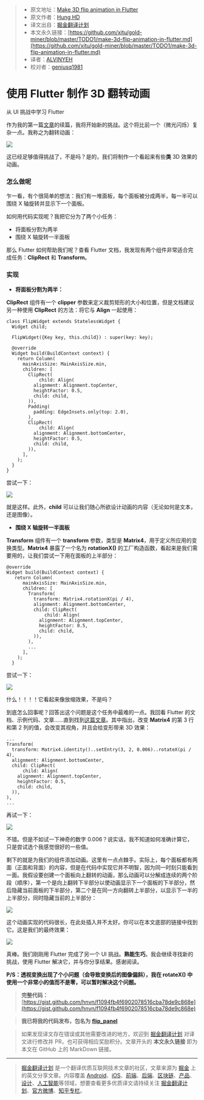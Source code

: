 > * 原文地址：[Make 3D flip animation in Flutter](https://medium.com/flutter-community/make-3d-flip-animation-in-flutter-16c006bb3798)
> * 原文作者：[Hung HD](https://medium.com/@hunghdyb?source=post_header_lockup)
> * 译文出自：[掘金翻译计划](https://github.com/xitu/gold-miner)
> * 本文永久链接：[https://github.com/xitu/gold-miner/blob/master/TODO1/make-3d-flip-animation-in-flutter.md](https://github.com/xitu/gold-miner/blob/master/TODO1/make-3d-flip-animation-in-flutter.md)
> * 译者：[ALVINYEH](https://github.com/ALVINYEH)
> * 校对者：[geniusq1981](https://github.com/geniusq1981)

# 使用 Flutter 制作 3D 翻转动画

从 UI 挑战中学习 Flutter

作为我的第一篇[文章](https://github.com/xitu/gold-miner/blob/master/TODO1/make-shimmer-effect-in-flutter.md)的续篇，我将开始新的挑战。这个将比前一个（微光闪烁）复杂一点。我称之为翻转动画：

![](https://cdn-images-1.medium.com/max/800/1*vDimOOn9HYlJyX3bDqNFjA.gif)

这已经足够值得挑战了，不是吗？是的，我们将制作一个看起来有些**类** 3D 效果的动画。

### 怎么做呢

乍一看，有个很简单的想法：我们有一堆面板，每个面板被分成两半，每一半可以围绕 X 轴旋转并显示下一个面板。

如何用代码实现呢？我把它分为了两个小任务：

*   将面板分割为两半
*   围绕 X 轴旋转一半面板

那么 Flutter 如何帮助我们呢？查看 Flutter 文档，我发现有两个组件非常适合完成任务：**ClipRect** 和 **Transform**。

### 实现

*   **将面板分割为两半：**

**ClipRect** 组件有一个 **clipper** 参数来定义裁剪矩形的大小和位置，但是文档建议另一种使用 **ClipRect** 的方法：将它与 **Align** 一起使用：

```
class FlipWidget extends StatelessWidget {
  Widget child;

  FlipWidget({Key key, this.child}) : super(key: key);

  @override
  Widget build(BuildContext context) {
    return Column(
      mainAxisSize: MainAxisSize.min,
      children: [
        ClipRect(
            child: Align(
          alignment: Alignment.topCenter,
          heightFactor: 0.5,
          child: child,
        )),
        Padding(
          padding: EdgeInsets.only(top: 2.0),
        ),
        ClipRect(
            child: Align(
          alignment: Alignment.bottomCenter,
          heightFactor: 0.5,
          child: child,
        )),
      ],
    );
  }
}
```

尝试一下：

![](https://cdn-images-1.medium.com/max/800/1*_yUrbREU8PQsXXXoLib9Zw.png)

就是这样。此外，**child** 可以让我们随心所欲设计动画的内容（无论如何是文本，还是图像）。

*   **围绕 X 轴旋转一半面板**

**Transform** 组件有一个 **transform** 参数，类型是 **Matrix4**，用于定义所应用的变换类型。**Matrix4** 暴露了一个名为 **rotationX()** 的工厂构造函数，看起来是我们需要用的，让我们尝试一下用在面板的上半部分：

```
@override
Widget build(BuildContext context) {
   return Column(
      mainAxisSize: MainAxisSize.min,
      children: [
        Transform(
          transform: Matrix4.rotationX(pi / 4),
          alignment: Alignment.bottomCenter,
          child: ClipRect(
              child: Align(
            alignment: Alignment.topCenter,
            heightFactor: 0.5,
            child: child,
          )),
        ),
        ...
      ],
    );
  }
```

尝试一下：

![](https://cdn-images-1.medium.com/max/800/1*hMlNgRDsy9ozpXsbCqWjCA.png)

什么！！！！它看起来像放缩效果，不是吗？

到底怎么回事呢？回答出这个问题是这个任务中最难的一点。我回看 Flutter 的文档、示例代码、文章……直到找到[这篇文章](https://medium.com/flutter-io/perspective-on-flutter-6f832f4d912e)。其中指出，改变 **Matrix4** 的第 3 行和第 2 列的值，会改变其视角，并且会给变形带来 3D 效果：

```
...
Transform(
  transform: Matrix4.identity()..setEntry(3, 2, 0.006)..rotateX(pi / 4),
  alignment: Alignment.bottomCenter,
  child: ClipRect(
      child: Align(
    alignment: Alignment.topCenter,
    heightFactor: 0.5,
    child: child,
  )),
),
...
```

再试一下：

![](https://cdn-images-1.medium.com/max/800/1*pazybBHLVUECQLmEJvcrDA.png)

不错。但是不如试一下神奇的数字 0.006？说实话，我不知道如何准确计算它，只是尝试选个我感觉很好的一些值。

剩下的就是为我们的组件添加动画。这里有一点点棘手。实际上，每个面板都有两面（正面和背面）的内容，但是在代码中实现它并不明智，因为同一时刻只能看到一面。我假设要创建一个面板向上翻转的动画，那么动画可以分解成连续的两个阶段（顺序），第一个是向上翻转下半部分以使动画显示下一个面板的下半部分，然后隐藏当前面板的下半部分，第二个是在同一方向翻转上半部分，以显示下一半的上半部分，同时隐藏当前的上半部分：

![](https://cdn-images-1.medium.com/max/800/1*K3qR8ucwG2x_cjHGGjCQ-A.gif)

这个动画实现的代码很长，在此处插入并不太好。你可以在本文底部的链接中找到它。这是我们的最终效果：

![](https://cdn-images-1.medium.com/max/800/1*f0t6EXlImJyjjos0Lebn6Q.gif)

真棒。我们刚刚用 Flutter 完成了另一个 UI 挑战。**熟能生巧**。我会继续寻找新的挑战，使用 Flutter 解决它，并与你分享结果。感谢阅读。

**P/S：透视变换出现了个小问题（会导致变换后的图像偏斜），我在 rotateX() 中使用一个非常小的值而不是零，可以暂时解决这个问题。**

> **完整代码：** [https://gist.github.com/hnvn/f1094fb4f6902078516cba78de9c868e](https://gist.github.com/hnvn/f1094fb4f6902078516cba78de9c868e)

> **我已将我的代码发布，包名为** [**flip_panel**](https://pub.dartlang.org/packages/flip_panel)

> 如果发现译文存在错误或其他需要改进的地方，欢迎到 [掘金翻译计划](https://github.com/xitu/gold-miner) 对译文进行修改并 PR，也可获得相应奖励积分。文章开头的 **本文永久链接** 即为本文在 GitHub 上的 MarkDown 链接。


---

> [掘金翻译计划](https://github.com/xitu/gold-miner) 是一个翻译优质互联网技术文章的社区，文章来源为 [掘金](https://juejin.im) 上的英文分享文章。内容覆盖 [Android](https://github.com/xitu/gold-miner#android)、[iOS](https://github.com/xitu/gold-miner#ios)、[前端](https://github.com/xitu/gold-miner#前端)、[后端](https://github.com/xitu/gold-miner#后端)、[区块链](https://github.com/xitu/gold-miner#区块链)、[产品](https://github.com/xitu/gold-miner#产品)、[设计](https://github.com/xitu/gold-miner#设计)、[人工智能](https://github.com/xitu/gold-miner#人工智能)等领域，想要查看更多优质译文请持续关注 [掘金翻译计划](https://github.com/xitu/gold-miner)、[官方微博](http://weibo.com/juejinfanyi)、[知乎专栏](https://zhuanlan.zhihu.com/juejinfanyi)。
